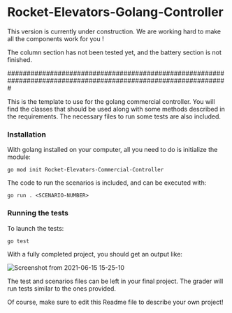 # Rocket-Elevators-Golang-Controller



This version is currently under construction. We are working hard to make all the components work for you !

The column section has not been tested yet, and the battery section is not finished.

#################################################################################################################







This is the template to use for the golang commercial controller. You will find the classes that should be used along with some methods described in the requirements. The necessary files to run some tests are also included. 

### Installation

With golang installed on your computer, all you need to do is initialize the module:

`go mod init Rocket-Elevators-Commercial-Controller`

The code to run the scenarios is included, and can be executed with:

`go run . <SCENARIO-NUMBER>`

### Running the tests

To launch the tests:

`go test`

With a fully completed project, you should get an output like:

![Screenshot from 2021-06-15 15-25-10](https://user-images.githubusercontent.com/28630658/122111573-e6ea7380-cded-11eb-95e3-95e0096a1b3a.png)

The test and scenarios files can be left in your final project. The grader will run tests similar to the ones provided.

Of course, make sure to edit this Readme file to describe your own project!
